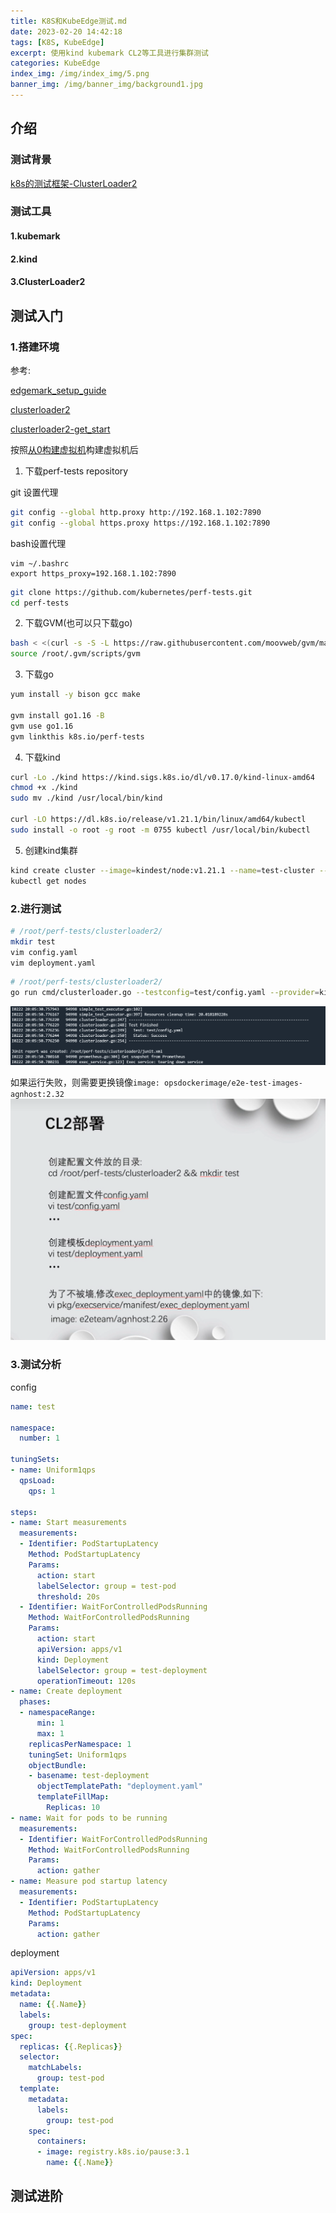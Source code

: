 ```yaml
---
title: K8S和KubeEdge测试.md
date: 2023-02-20 14:42:18
tags: [K8S, KubeEdge]
excerpt: 使用kind kubemark CL2等工具进行集群测试
categories: KubeEdge
index_img: /img/index_img/5.png
banner_img: /img/banner_img/background1.jpg
---
```


<!-- 19.png background31.png -->


## 介绍

### 测试背景

[k8s的测试框架-ClusterLoader2](https://www.bilibili.com/video/BV1ZY411t7ge/?spm_id_from=333.337.search-card.all.click&vd_source=79e5dcf7c720cad10d7ab9bc065cbe1a)


### 测试工具

#### 1.kubemark

#### 2.kind

#### 3.ClusterLoader2


## 测试入门

### 1.搭建环境

参考: 

[edgemark_setup_guide](https://github.com/kubeedge/kubeedge/blob/master/build/edgemark/edgemark_setup_guide.md)

[clusterloader2](https://github.com/kubernetes/perf-tests/tree/master/clusterloader2)

[clusterloader2-get_start](https://github.com/kubernetes/perf-tests/blob/release-1.22/clusterloader2/docs/GETTING_STARTED.md)

按照[从0构建虚拟机](https://blog-univwang.vercel.app/2023/02/12/%E4%BB%8E0%E6%9E%84%E5%BB%BA%E8%99%9A%E6%8B%9F%E6%9C%BA/)构建虚拟机后

1. 下载perf-tests repository

git 设置代理
```bash
git config --global http.proxy http://192.168.1.102:7890
git config --global https.proxy https://192.168.1.102:7890

```

bash设置代理

```
vim ~/.bashrc
export https_proxy=192.168.1.102:7890

```


```bash
git clone https://github.com/kubernetes/perf-tests.git
cd perf-tests
```

2. 下载GVM(也可以只下载go)

```bash
bash < <(curl -s -S -L https://raw.githubusercontent.com/moovweb/gvm/master/binscripts/gvm-installer)
source /root/.gvm/scripts/gvm
```

3. 下载go

```bash
yum install -y bison gcc make

gvm install go1.16 -B
gvm use go1.16
gvm linkthis k8s.io/perf-tests
```

4. 下载kind

```bash
curl -Lo ./kind https://kind.sigs.k8s.io/dl/v0.17.0/kind-linux-amd64
chmod +x ./kind
sudo mv ./kind /usr/local/bin/kind

curl -LO https://dl.k8s.io/release/v1.21.1/bin/linux/amd64/kubectl
sudo install -o root -g root -m 0755 kubectl /usr/local/bin/kubectl

```

5. 创建kind集群

```bash
kind create cluster --image=kindest/node:v1.21.1 --name=test-cluster --wait=5m
kubectl get nodes
```
### 2.进行测试


```bash
# /root/perf-tests/clusterloader2/
mkdir test
vim config.yaml
vim deployment.yaml
```

```bash
# /root/perf-tests/clusterloader2/
go run cmd/clusterloader.go --testconfig=test/config.yaml --provider=kind --kubeconfig=${HOME}/.kube/config --v=2
```
![](https://raw.githubusercontent.com/univwang/img/master/202302221206175.png)

如果运行失败，则需要更换镜像`image: opsdockerimage/e2e-test-images-agnhost:2.32`
![](https://raw.githubusercontent.com/univwang/img/master/202302221222035.png)

### 3.测试分析

config
```yaml
name: test

namespace:
  number: 1

tuningSets:
- name: Uniform1qps
  qpsLoad:
    qps: 1

steps:
- name: Start measurements
  measurements:
  - Identifier: PodStartupLatency
    Method: PodStartupLatency
    Params:
      action: start
      labelSelector: group = test-pod
      threshold: 20s
  - Identifier: WaitForControlledPodsRunning
    Method: WaitForControlledPodsRunning
    Params:
      action: start
      apiVersion: apps/v1
      kind: Deployment
      labelSelector: group = test-deployment
      operationTimeout: 120s
- name: Create deployment
  phases:
  - namespaceRange:
      min: 1
      max: 1
    replicasPerNamespace: 1
    tuningSet: Uniform1qps
    objectBundle:
    - basename: test-deployment
      objectTemplatePath: "deployment.yaml"
      templateFillMap:
        Replicas: 10
- name: Wait for pods to be running
  measurements:
  - Identifier: WaitForControlledPodsRunning
    Method: WaitForControlledPodsRunning
    Params:
      action: gather
- name: Measure pod startup latency
  measurements:
  - Identifier: PodStartupLatency
    Method: PodStartupLatency
    Params:
      action: gather
```

deployment
```yaml
apiVersion: apps/v1
kind: Deployment
metadata:
  name: {{.Name}}
  labels:
    group: test-deployment
spec:
  replicas: {{.Replicas}}
  selector:
    matchLabels:
      group: test-pod
  template:
    metadata:
      labels:
        group: test-pod
    spec:
      containers:
      - image: registry.k8s.io/pause:3.1
        name: {{.Name}}
```


## 测试进阶